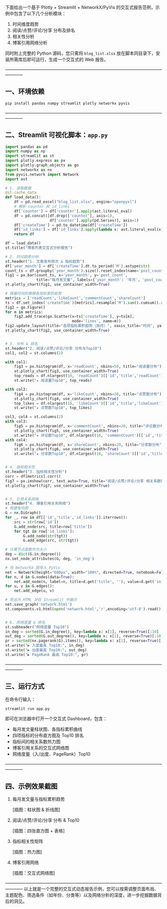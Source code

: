 下面给出一个基于 Plotly + Streamlit + NetworkX/PyVis 的交互式报告范例，示例中包含了以下几个分析模块：

1. 时间维度趋势
2. 阅读/点赞/评论/分享 分布及排名
3. 相关性分析
4. 博客引用网络分析

同时附上完整的 Python 源码，您只需将 `blog_list.xlsx` 放在脚本同目录下，安装所需库后即可运行，生成一个交互式的 Web 报告。

————————————————————————————————————————
## 一、环境依赖

```bash
pip install pandas numpy streamlit plotly networkx pyvis
```

————————————————————————————————————————
## 二、Streamlit 可视化脚本：`app.py`

```python
import pandas as pd
import numpy as np
import streamlit as st
import plotly.express as px
import plotly.graph_objects as go
import networkx as nx
from pyvis.network import Network
import ast

# 1. 读取数据
@st.cache_data
def load_data():
    df = pd.read_excel("blog_list.xlsx", engine="openpyxl")
    # 解析 counter 和 id_links
    df['counter'] = df['counter'].apply(ast.literal_eval)
    df = pd.concat([df.drop(['counter'], axis=1),
                    df['counter'].apply(pd.Series)], axis=1)
    df['createTime'] = pd.to_datetime(df['createTime'])
    df['id_links'] = df['id_links'].apply(lambda x: ast.literal_eval(x) if isinstance(x, str) else [])
    return df

df = load_data()
st.title("博客列表交互式分析报告")

# 2. 时间趋势分析
st.header("1. 文章发布频次 & 指标趋势")
df['year_month'] = df['createTime'].dt.to_period('M').astype(str)
count_ts = df.groupby('year_month').size().reset_index(name='post_count')
fig1 = px.bar(count_ts, x='year_month', y='post_count',
              title="每月发文量", labels={'year_month': '年月', 'post_count': '发文数'})
st.plotly_chart(fig1, use_container_width=True)

# 随着时间的推移各指标累积趋势
metrics = ['readCount','likeCount','commentCount','shareCount']
ts = df.set_index('createTime')[metrics].resample('M').sum().cumsum().reset_index()
fig2 = go.Figure()
for m in metrics:
    fig2.add_trace(go.Scatter(x=ts['createTime'], y=ts[m],
                              mode='lines', name=m))
fig2.update_layout(title="各项指标累积趋势（按月）", xaxis_title="时间", yaxis_title="累计次数")
st.plotly_chart(fig2, use_container_width=True)


# 3. 分布 & 排名
st.header("2. 阅读/点赞/评论/分享 分布与Top10")
col1, col2 = st.columns(2)

with col1:
    fig3 = px.histogram(df, x='readCount', nbins=50, title="阅读量分布")
    st.plotly_chart(fig3, use_container_width=True)
    top_reads = df.nlargest(10, 'readCount')[['id','title','readCount']]
    st.write("★ 阅读量Top10", top_reads)

with col2:
    fig4 = px.histogram(df, x='likeCount', nbins=30, title="点赞数分布")
    st.plotly_chart(fig4, use_container_width=True)
    top_likes = df.nlargest(10, 'likeCount')[['id','title','likeCount']]
    st.write("★ 点赞数Top10", top_likes)

col3, col4 = st.columns(2)
with col3:
    fig5 = px.histogram(df, x='commentCount', nbins=20, title="评论数分布")
    st.plotly_chart(fig5, use_container_width=True)
    st.write("★ 评论数Top10", df.nlargest(10, 'commentCount')[['id','title','commentCount']])
with col4:
    fig6 = px.histogram(df, x='shareCount', nbins=20, title="分享数分布")
    st.plotly_chart(fig6, use_container_width=True)
    st.write("★ 分享数Top10", df.nlargest(10, 'shareCount')[['id','title','shareCount']])


# 4. 指标相关性
st.header("3. 指标相关性分析")
corr = df[metrics].corr()
fig7 = px.imshow(corr, text_auto=True, title="阅读/点赞/评论/分享 相关系数矩阵")
st.plotly_chart(fig7, use_container_width=True)


# 5. 引用关系网络
st.header("4. 博客引用关系网络")
# 构建有向图
G = nx.DiGraph()
for _, row in df[['id','title','id_links']].iterrows():
    src = str(row['id'])
    G.add_node(src, title=row['title'])
    for tgt in row['id_links']:
        G.add_node(str(tgt))
        G.add_edge(src, str(tgt))

# 计算节点度数作为大小
deg = dict(G.in_degree())
nx.set_node_attributes(G, deg, 'in_deg')

# 将 NetworkX 图导入 PyVis
net = Network(height="600px", width="100%", directed=True, notebook=False)
for n, d in G.nodes(data=True):
    net.add_node(n, label=n, title=d.get('title', ''), value=d.get('in_deg', 1))
for u, v in G.edges():
    net.add_edge(u, v)

# 导出为 HTML 并在 Streamlit 中展示
net.save_graph('network.html')
st.components.v1.html(open('network.html','r',encoding='utf-8').read(), height=650)


# 6. 网络度量 & 排名
st.subheader("网络度量 Top10")
in_deg = sorted(G.in_degree(), key=lambda x: x[1], reverse=True)[:10]
out_deg = sorted(G.out_degree(), key=lambda x: x[1], reverse=True)[:10]
pr = sorted(nx.pagerank(G).items(), key=lambda x: x[1], reverse=True)[:10]
st.write("▶ 入度最高 Top10:", in_deg)
st.write("▶ 出度最高 Top10:", out_deg)
st.write("▶ PageRank 最高 Top10:", pr)
```

————————————————————————————————————————
## 三、运行方式

在命令行输入：

```bash
streamlit run app.py
```

即可在浏览器中打开一个交互式 Dashboard，包含：

- 每月发文量柱状图、各指标累积曲线
- 四项指标的分布直方图及 Top10 排名
- 指标间的相关系数热力图
- 博客引用关系的交互式网络图
- 网络度量（入/出度、PageRank）Top10

————————————————————————————————————————
## 四、示例效果截图

1. 每月发文量与指标累积趋势

   [插图：柱状图 & 折线图]

2. 阅读/点赞/评论/分享 分布 & Top10

   [插图：四张直方图 + 表格]

3. 指标相关性矩阵

   [插图：热力图]

4. 博客引用网络

   [插图：交互式网络图]

————————————————————————————————————————
以上就是一个完整的交互式动态报告示例，您可以按需调整页面布局、主题配色、筛选条件（如年份、分类等）以及网络分析的深度，进一步挖掘数据背后的洞见。
